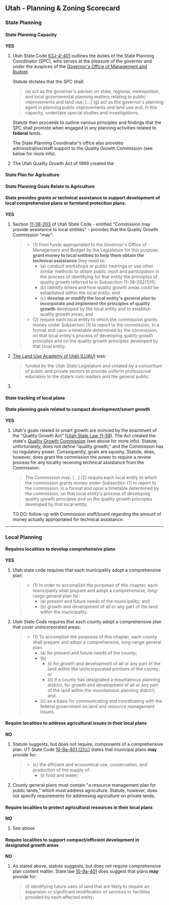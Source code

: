 ## Utah - Planning & Zoning Scorecard

### State Planning

#### State Planning Capacity

**YES**

1.  Utah State Code [63J-4-401](https://le.utah.gov/xcode/Title63J/Chapter4/63J-4-S401.html) outlines the duties of the State Planning Coordinator (SPC), who serves at the pleasure of the governor and under the auspices of the [Governor's Office of Management and Budget](https://gomb.utah.gov/budget-policy/planning/).

    Statute dictates that the SPC shall:

    > (a)	act as the governor's adviser on state, regional, metropolitan, and local governmental planning matters relating to public improvements and land use;
    >[...]
    > (g)	act as the governor's planning agent in planning public improvements and land use and, in this capacity, undertake special studies and investigations;

    Statute then proceeds to outline various principles and findings that the SPC shall promote when engaged in any planning activities related to **federal** lands.

    The State Planning Coordinator's office also provides administrative/staff support to the Quality Growth Commission (see below for more info).

2.  The Utah Quality Growth Act of 1999 created the



####  State Plan for Agriculture

#### State Planning Goals Relate to Agriculture

#### State provides grants or technical assistance to support development of local comprehensive plans or farmland protection plans.

**YES**

1.  Section [11-38-203](https://le.utah.gov/xcode/Title11/Chapter38/11-38-S203.html) of Utah State Code - entitled "Commission may provide assistance to local entities" - provides that the Quality Growth Commission "may":

    > - (1)	from funds appropriated to the Governor's Office of Management and Budget by the Legislature for this purpose, **grant money to local entities to help them obtain the technical assistance** they need to:
    >   - (a)	conduct workshops or public hearings or use other similar methods to obtain public input and participation in the process of identifying for that entity the principles of quality growth referred to in Subsection 11-38-202(1)(f);
    >   - (b)	identify where and how quality growth areas could be established within the local entity; and
    >   - (c)	**develop or modify the local entity's general plan to incorporate and implement the principles of quality growth** developed by the local entity and to establish quality growth areas; and
    > - (2)	require each local entity to which the commission grants money under Subsection (1) to report to the commission, in a format and upon a timetable determined by the commission, on that local entity's process of developing quality growth principles and on the quality growth principles developed by that local entity.

2.  [The Land Use Academy of Utah (LUAU)](https://luau.utah.gov/) was:

    > funded by the Utah State Legislature and created by a consortium of public and private sectors to provide uniform professional education to the state’s civic leaders and the general public.



3.  


#### State tracking of local plans



#### State planning goals related to compact development/smart growth

**YES**

1.  Utah's goals related to smart growth are evinced by the enactment of the "Quality Growth Act" [(Utah State Law 11-38)](https://le.utah.gov/xcode/Title11/Chapter38/11-38.html). The Act created the state's [Quality Growth Commission](https://utahqualitygrowth.wordpress.com/) (see above for more info). Statute, unfortunately, does not define "quality growth," and the Commission has no regulatory power. Consequently, goals are squishy. Statute, does, however, does grant the commission the power to require a review process for any locality receiving technical assistance from the Commission:

    > The Commission may:
    > [...]
    >(2)	require each local entity to which the commission grants money under Subsection (1) to report to the commission, in a format and upon a timetable determined by the commission, on that local entity's process of developing quality growth principles and on the quality growth principles developed by that local entity.

    TO DO: follow-up with Commission staff/board regarding the amount of money actually appropriated for technical assistance.


---

### Local Planning

#### Requires localities to develop comprehensive plans

**YES**

1.  Utah state code requires that each municipality adopt a comprehensive plan:

    > * (1)	In order to accomplish the purposes of this chapter, each municipality shall prepare and adopt a comprehensive, long-range general plan for:
    >   * (a)	present and future needs of the municipality; and
    >   * (b)	growth and development of all or any part of the land within the municipality.

2.  Utah State Code requires that each county adopt a comprehensive plan that cover unincorporated areas:

    > * (1)	To accomplish the purposes of this chapter, each county shall prepare and adopt a comprehensive, long-range general plan:
    >   * (a)	for present and future needs of the county;
    >   * (b)
    >     * (i)	for growth and development of all or any part of the land within the unincorporated portions of the county; or
    >     * (ii)	if a county has designated a mountainous planning district, for growth and development of all or any part of the land within the mountainous planning district; and
    >    *  (c)	as a basis for communicating and coordinating with the federal government on land and resource management issues.


#### Require localities to address agricultural issues in their local plans

**NO**

1.  Statute suggests, but does not require, components of a comprehensive plan. UT State Code [10-9a-401 (2)(c)](https://le.utah.gov/xcode/Title10/Chapter9A/10-9a-S401.html?v=C10-9a-S401_1800010118000101) states that municipal plans **may** provide for:
    > - (c)	the efficient and economical use, conservation, and production of the supply of:
    >   - (i)	food and water;

2.  County general plans must contain "a resource management plan for public lands," which must address agriculture. Statute, however, does not specify requirements for addressing agriculture on private lands.

#### Require localities to protect agricultural resources in their local plans

**NO**

1.  See above

#### Require localities to support compact/efficient development in designated growth areas

**NO**

1.  As stated above, statute suggests, but does not require comprehensive plan content matter. State law [10-9a-401](https://le.utah.gov/xcode/Title10/Chapter9A/10-9a-S401.html?v=C10-9a-S401_1800010118000101) does suggest that plans **may** provide for:

    > (i)	identifying future uses of land that are likely to require an expansion or significant modification of services or facilities provided by each affected entity;
